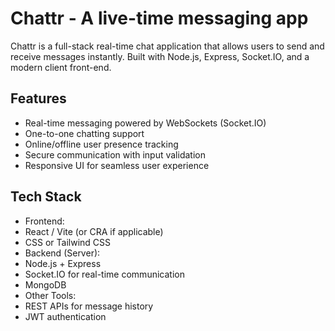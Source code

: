 # Chattr - A live-time messaging app

Chattr is a full-stack real-time chat application that allows users to send and receive messages instantly. Built with Node.js, Express, Socket.IO, and a modern client front-end.

Features
----------------------------------------------------
- Real-time messaging powered by WebSockets (Socket.IO)
- One-to-one chatting support
- Online/offline user presence tracking
- Secure communication with input validation
- Responsive UI for seamless user experience

Tech Stack
--------------------------------------
- Frontend:
- React / Vite (or CRA if applicable)
- CSS or Tailwind CSS
- Backend (Server):
- Node.js + Express
- Socket.IO for real-time communication
- MongoDB
- Other Tools:
- REST APIs for message history
- JWT authentication 
